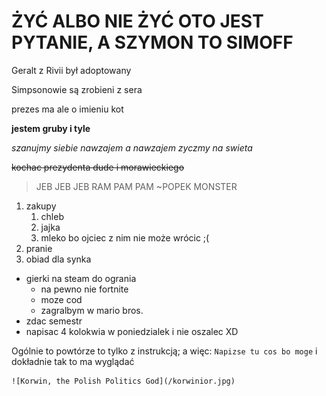 # ŻYĆ ALBO NIE ŻYĆ OTO JEST PYTANIE, A SZYMON TO SIMOFF

Geralt z Rivii był adoptowany

Simpsonowie są zrobieni z sera

prezes ma ale o imieniu kot

**jestem gruby i tyle**

*szanujmy siebie nawzajem a nawzajem zyczmy na swieta*

~~kochac prezydenta dude i morawieckiego~~

> JEB JEB JEB RAM PAM PAM ~POPEK MONSTER

1. zakupy
	1. chleb
	2. jajka
	3. mleko bo ojciec z nim nie może wrócic ;(
2. pranie
3. obiad dla synka

- gierki na steam do ogrania
	- na pewno nie fortnite
	- moze cod
	- zagralbym w mario bros.
- zdac semestr
- napisac 4 kolokwia w poniedzialek i nie oszalec XD

<html>
	<head>
		<title>Napisze tu coś bo moge</title>
	</head>

Ogólnie to powtórze to tylko z instrukcją; a więc: `Napizse tu cos bo moge` i dokładnie tak to ma wyglądać

	![Korwin, the Polish Politics God](/korwinior.jpg)
